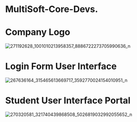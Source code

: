 # MultiSoft-Core-Devs.

# Company Logo

![271192628_1001010213958357_8886722273705990636_n](https://user-images.githubusercontent.com/70760983/149523058-76b24b4a-1209-45c7-a2ff-49924f6d5718.png)

# Login Form User Interface

![267636164_315465613669717_3592770024154010951_n](https://user-images.githubusercontent.com/70760983/149524280-f8ba077d-8570-41d4-90f3-fc9a949b0409.png)

# Student User Interface Portal

![270320581_321740439868508_5026819032992055652_n](https://user-images.githubusercontent.com/70760983/149524733-9cfc2610-ae40-4534-b772-891121a9b93b.png)


